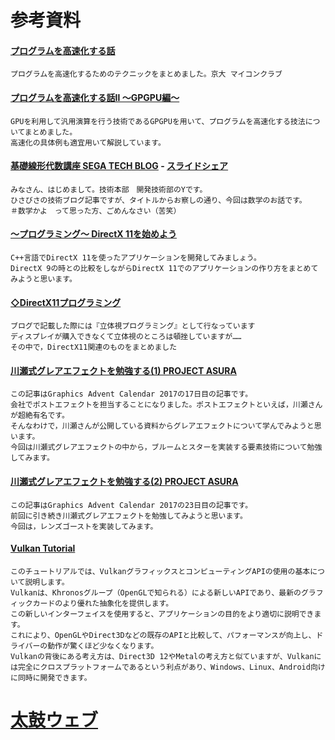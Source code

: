 # 参考資料

#### [プログラムを高速化する話](https://www.slideshare.net/KMC_JP/ss-45855264)
    プログラムを高速化するためのテクニックをまとめました。京大 マイコンクラブ

#### [プログラムを高速化する話Ⅱ 〜GPGPU編〜 ](https://www.slideshare.net/KMC_JP/ss-45855264)
    GPUを利用して汎用演算を行う技術であるGPGPUを用いて、プログラムを高速化する技法についてまとめました。
    高速化の具体例も適宜用いて解説しています。 

#### [基礎線形代数講座 SEGA TECH BLOG](https://techblog.sega.jp/entry/2021/06/15/100000) - [スライドシェア](https://www.slideshare.net/SEGADevTech/ss-249343092) 
    みなさん、はじめまして。技術本部　開発技術部のYです。
    ひさびさの技術ブログ記事ですが、タイトルからお察しの通り、今回は数学のお話です。
    ＃数学かよ　って思った方、ごめんなさい（苦笑）

#### [～プログラミング～ DirectX 11を始めよう](https://araramistudio.jimdo.com/2017/06/06/%E3%83%97%E3%83%AD%E3%82%B0%E3%83%A9%E3%83%9F%E3%83%B3%E3%82%B0-directx-11%E3%82%92%E5%A7%8B%E3%82%81%E3%82%88%E3%81%86/)
    C++言語でDirectX 11を使ったアプリケーションを開発してみましょう。
    DirectX 9の時との比較をしながらDirectX 11でのアプリケーションの作り方をまとめてみようと思います。

#### [◇DirectX11プログラミング](https://yun.cup.com/directx11.html)
    ブログで記載した際には『立体視プログラミング』として行なっています
    ディスプレイが購入できなくて立体視のところは頓挫していますが……
    その中で，DirectX11関連のものをまとめました

#### [川瀬式グレアエフェクトを勉強する(1) PROJECT ASURA](http://project-asura.com/program/d3d11/d3d11_010.html)
    この記事はGraphics Advent Calendar 2017の17日目の記事です。
    会社でポストエフェクトを担当することになりました。ポストエフェクトといえば，川瀬さんが超絶有名です。
    そんなわけで，川瀬さんが公開している資料からグレアエフェクトについて学んでみようと思います。
    今回は川瀬式グレアエフェクトの中から，ブルームとスターを実装する要素技術について勉強してみます。

#### [川瀬式グレアエフェクトを勉強する(2) PROJECT ASURA](http://project-asura.com/program/d3d11/d3d11_011.html)
    この記事はGraphics Advent Calendar 2017の23日目の記事です。
    前回に引き続き川瀬式グレアエフェクトを勉強してみようと思います。
    今回は，レンズゴーストを実装してみます。    

#### [Vulkan Tutorial  ](https://vulkan-tutorial.com/Introduction)
    このチュートリアルでは、VulkanグラフィックスとコンピューティングAPIの使用の基本について説明します。
    Vulkanは、Khronosグループ（OpenGLで知られる）による新しいAPIであり、最新のグラフィックカードのより優れた抽象化を提供します。
    この新しいインターフェイスを使用すると、アプリケーションの目的をより適切に説明できます。
    これにより、OpenGLやDirect3Dなどの既存のAPIと比較して、パフォーマンスが向上し、ドライバーの動作が驚くほど少なくなります。 
    Vulkanの背後にある考え方は、Direct3D 12やMetalの考え方と似ていますが、Vulkanには完全にクロスプラットフォームであるという利点があり、Windows、Linux、Android向けに同時に開発できます。
    
# [太鼓ウェブ](https://taiko.bui.pm/)